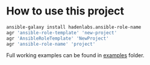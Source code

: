 # How to use this project

```bash
ansible-galaxy install hadenlabs.ansible-role-name
agr 'ansible-role-template' 'new-project'
agr 'AnsibleRoleTemplate' 'NewProject'
agr 'ansible-role-name' 'project'
```

Full working examples can be found in [examples](./examples) folder.
